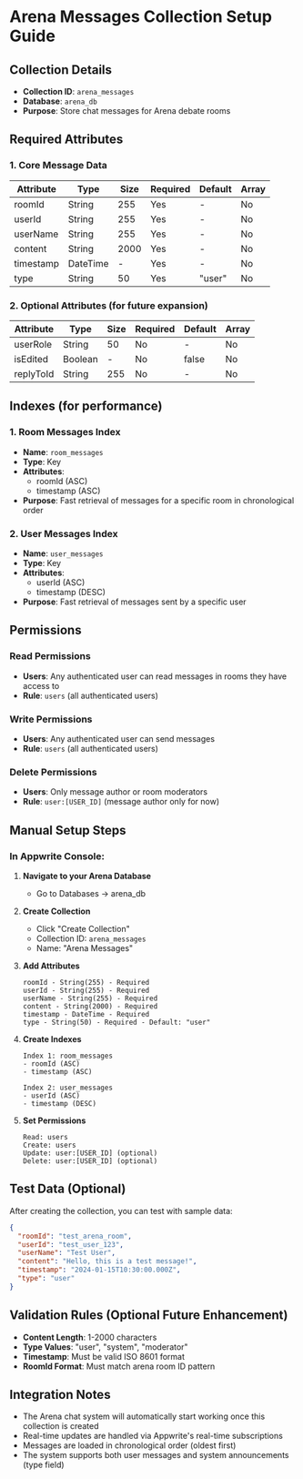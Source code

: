 # Arena Messages Collection Setup Guide

## Collection Details
- **Collection ID**: `arena_messages`
- **Database**: `arena_db`
- **Purpose**: Store chat messages for Arena debate rooms

## Required Attributes

### 1. Core Message Data
| Attribute | Type | Size | Required | Default | Array |
|-----------|------|------|----------|---------|--------|
| roomId | String | 255 | Yes | - | No |
| userId | String | 255 | Yes | - | No |
| userName | String | 255 | Yes | - | No |
| content | String | 2000 | Yes | - | No |
| timestamp | DateTime | - | Yes | - | No |
| type | String | 50 | Yes | "user" | No |

### 2. Optional Attributes (for future expansion)
| Attribute | Type | Size | Required | Default | Array |
|-----------|------|------|----------|---------|--------|
| userRole | String | 50 | No | - | No |
| isEdited | Boolean | - | No | false | No |
| replyToId | String | 255 | No | - | No |

## Indexes (for performance)

### 1. Room Messages Index
- **Name**: `room_messages`
- **Type**: Key
- **Attributes**: 
  - roomId (ASC)
  - timestamp (ASC)
- **Purpose**: Fast retrieval of messages for a specific room in chronological order

### 2. User Messages Index
- **Name**: `user_messages`
- **Type**: Key  
- **Attributes**:
  - userId (ASC)
  - timestamp (DESC)
- **Purpose**: Fast retrieval of messages sent by a specific user

## Permissions

### Read Permissions
- **Users**: Any authenticated user can read messages in rooms they have access to
- **Rule**: `users` (all authenticated users)

### Write Permissions
- **Users**: Any authenticated user can send messages
- **Rule**: `users` (all authenticated users)

### Delete Permissions
- **Users**: Only message author or room moderators
- **Rule**: `user:[USER_ID]` (message author only for now)

## Manual Setup Steps

### In Appwrite Console:

1. **Navigate to your Arena Database**
   - Go to Databases → arena_db

2. **Create Collection**
   - Click "Create Collection"
   - Collection ID: `arena_messages`
   - Name: "Arena Messages"

3. **Add Attributes**
   ```
   roomId - String(255) - Required
   userId - String(255) - Required  
   userName - String(255) - Required
   content - String(2000) - Required
   timestamp - DateTime - Required
   type - String(50) - Required - Default: "user"
   ```

4. **Create Indexes**
   ```
   Index 1: room_messages
   - roomId (ASC)
   - timestamp (ASC)
   
   Index 2: user_messages  
   - userId (ASC)
   - timestamp (DESC)
   ```

5. **Set Permissions**
   ```
   Read: users
   Create: users
   Update: user:[USER_ID] (optional)
   Delete: user:[USER_ID] (optional)
   ```

## Test Data (Optional)

After creating the collection, you can test with sample data:

```json
{
  "roomId": "test_arena_room",
  "userId": "test_user_123", 
  "userName": "Test User",
  "content": "Hello, this is a test message!",
  "timestamp": "2024-01-15T10:30:00.000Z",
  "type": "user"
}
```

## Validation Rules (Optional Future Enhancement)

- **Content Length**: 1-2000 characters
- **Type Values**: "user", "system", "moderator"
- **Timestamp**: Must be valid ISO 8601 format
- **RoomId Format**: Must match arena room ID pattern

## Integration Notes

- The Arena chat system will automatically start working once this collection is created
- Real-time updates are handled via Appwrite's real-time subscriptions
- Messages are loaded in chronological order (oldest first)
- The system supports both user messages and system announcements (type field)